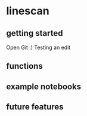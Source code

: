 # linescan

## getting started
Open Git :)
Testing an edit
## functions
## example notebooks
## future features
